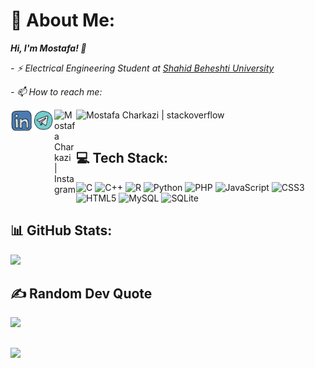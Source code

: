 # 💫 About Me:
<p><b><em> Hi, I'm Mostafa! 👋 </em></b></p>
<p><em> - ⚡ Electrical Engineering Student at <a href="https://en.sbu.ac.ir/" target="_blank">Shahid Beheshti University</a> </em></p>
<p><em>- 📫 How to reach me: </em></p>
<a href="https://www.linkedin.com/in/mostafa-charkazi/">
  <img align="left" alt="Mostafa Charkazi | LinkedIn" width="35px" src="https://raw.githubusercontent.com/mostafa-charkazi/mostafa-charkazi/d0454b570724baa7cf2d2bd3b2b5f7306a619698/images/linkedin.svg" />
</a>
<a href="https://t.me/Mostafa_Charkazi/">
  <img align="left" alt="Mostafa Charkazi | Telegram" width="35px" src="https://raw.githubusercontent.com/mostafa-charkazi/mostafa-charkazi/7910b368813aa6a74fc13b298e03f4d8e2ad0af6/images/telegram.svg" />
</a>
<a href="https://instagram.com/_mostafa_charkazi/">
  <img align="left" alt="Mostafa Charkazi | Instagram" width="35px" src="https://upload.wikimedia.org/wikipedia/commons/e/e7/Instagram_logo_2016.svg" />
</a>
<a href="https://stackoverflow.com/users/19817546/">
  <img align="left" alt="Mostafa Charkazi | stackoverflow" height="35px" src="https://stackoverflow.design/assets/img/logos/so/logo-stackoverflow.svg" />
</a>
<br><br>

## 💻 Tech Stack:
![C](https://img.shields.io/badge/c-%2300599C.svg?style=for-the-badge&logo=c&logoColor=white) ![C++](https://img.shields.io/badge/c++-%2300599C.svg?style=for-the-badge&logo=c%2B%2B&logoColor=white) ![R](https://img.shields.io/badge/r-%23276DC3.svg?style=for-the-badge&logo=r&logoColor=white) ![Python](https://img.shields.io/badge/python-3670A0?style=for-the-badge&logo=python&logoColor=ffdd54) ![PHP](https://img.shields.io/badge/php-%23777BB4.svg?style=for-the-badge&logo=php&logoColor=white) ![JavaScript](https://img.shields.io/badge/javascript-%23323330.svg?style=for-the-badge&logo=javascript&logoColor=%23F7DF1E) ![CSS3](https://img.shields.io/badge/css3-%231572B6.svg?style=for-the-badge&logo=css3&logoColor=white) ![HTML5](https://img.shields.io/badge/html5-%23E34F26.svg?style=for-the-badge&logo=html5&logoColor=white) ![MySQL](https://img.shields.io/badge/mysql-%2300000f.svg?style=for-the-badge&logo=mysql&logoColor=white) ![SQLite](https://img.shields.io/badge/sqlite-%2307405e.svg?style=for-the-badge&logo=sqlite&logoColor=white)

## 📊 GitHub Stats:
![](https://github-readme-stats.vercel.app/api/top-langs/?username=mostafa-charkazi&theme=dark&hide_border=false&include_all_commits=false&count_private=false&layout=compact)

## ✍️ Random Dev Quote
![](https://quotes-github-readme.vercel.app/api?type=horizontal&theme=radical)

##
[![](https://visitcount.itsvg.in/api?id=mostafa-charkazi&icon=0&color=0)](https://visitcount.itsvg.in)

<!-- Proudly created with GPRM ( https://gprm.itsvg.in ) -->
